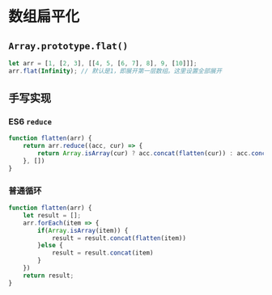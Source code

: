 # 数组扁平化

## `Array.prototype.flat()`

```js
let arr = [1, [2, 3], [[4, 5, [6, 7], 8], 9, [10]]];
arr.flat(Infinity); // 默认是1，即展开第一层数组。这里设置全部展开
```

## 手写实现

### ES6 `reduce`

```js
function flatten(arr) {
    return arr.reduce((acc, cur) => {
        return Array.isArray(cur) ? acc.concat(flatten(cur)) : acc.concat(cur)
    }, [])
}
```

### 普通循环

```js
function flatten(arr) {
    let result = [];
    arr.forEach(item => {
        if(Array.isArray(item)) {
            result = result.concat(flatten(item))
        }else {
            result = result.concat(item)
        }
    })
    return result;
}
```
